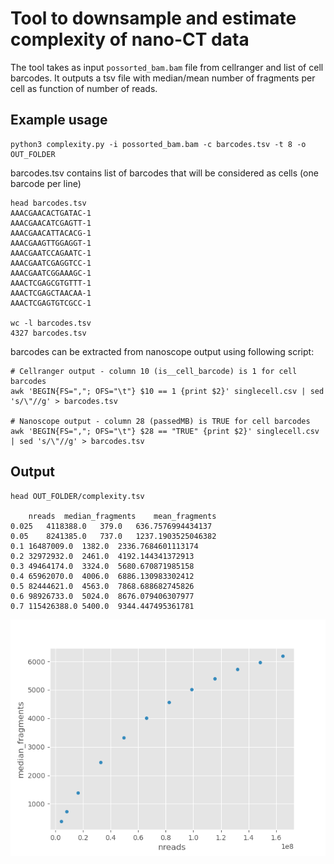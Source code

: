 # Tool to downsample and estimate complexity of nano-CT data

The tool takes as input ```possorted_bam.bam``` file from cellranger and list of cell barcodes. It outputs a tsv file with median/mean number of fragments per cell as function of number of reads.

## Example usage

```
python3 complexity.py -i possorted_bam.bam -c barcodes.tsv -t 8 -o OUT_FOLDER
```
barcodes.tsv contains list of barcodes that will be considered as cells (one barcode per line)
```
head barcodes.tsv
AAACGAACACTGATAC-1
AAACGAACATCGAGTT-1
AAACGAACATTACACG-1
AAACGAAGTTGGAGGT-1
AAACGAATCCAGAATC-1
AAACGAATCGAGGTCC-1
AAACGAATCGGAAAGC-1
AAACTCGAGCGTGTTT-1
AAACTCGAGCTAACAA-1
AAACTCGAGTGTCGCC-1

wc -l barcodes.tsv
4327 barcodes.tsv 

```

barcodes can be extracted from nanoscope output using following script:
```
# Cellranger output - column 10 (is__cell_barcode) is 1 for cell barcodes
awk 'BEGIN{FS=","; OFS="\t"} $10 == 1 {print $2}' singlecell.csv | sed 's/\"//g' > barcodes.tsv

# Nanoscope output - column 28 (passedMB) is TRUE for cell barcodes
awk 'BEGIN{FS=","; OFS="\t"} $28 == "TRUE" {print $2}' singlecell.csv | sed 's/\"//g' > barcodes.tsv
```

## Output

```
head OUT_FOLDER/complexity.tsv

	nreads	median_fragments	mean_fragments
0.025	4118388.0	379.0	636.7576994434137
0.05	8241385.0	737.0	1237.1903525046382
0.1	16487009.0	1382.0	2336.7684601113174
0.2	32972932.0	2461.0	4192.144341372913
0.3	49464174.0	3324.0	5680.670871985158
0.4	65962070.0	4006.0	6886.130983302412
0.5	82444621.0	4563.0	7868.688682745826
0.6	98926733.0	5024.0	8676.079406307977
0.7	115426388.0	5400.0	9344.447495361781
```
![complexity_image](img/complexity.png)
